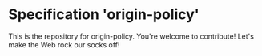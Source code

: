 
# Specification 'origin-policy'

This is the repository for origin-policy. You're welcome to contribute! Let's make the Web rock our socks
off!
